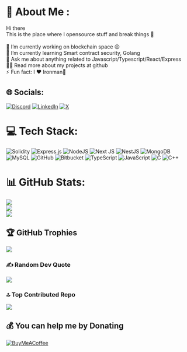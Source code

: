 # 💫 About Me :
Hi there <br>This is the place where I opensource stuff and break things 🤣<br><br>🔭  I’m currently working on blockchain space 😉<br>🌱  I’m currently learning Smart contract security, Golang<br>💬  Ask me about anything related to Javascript/Typescript/React/Express<br>👨‍💻  Read more about my projects at github<br>⚡  Fun fact: I ❤️ Ironman🫰


## 🌐 Socials:
[![Discord](https://img.shields.io/badge/Discord-%237289DA.svg?logo=discord&logoColor=white)](https://discord.gg/ABkDSyGm) 
[![LinkedIn](https://img.shields.io/badge/LinkedIn-%230077B5.svg?logo=linkedin&logoColor=white)](https://www.linkedin.com/in/maheswaran-kr/) 
[![X](https://img.shields.io/badge/X-black.svg?logo=X&logoColor=white)](https://x.com/maheswaran7746)

# 💻 Tech Stack:
![Solidity](https://img.shields.io/badge/Solidity-%23363636.svg?style=for-the-badge&logo=solidity&logoColor=white) ![Express.js](https://img.shields.io/badge/express.js-%23404d59.svg?style=for-the-badge&logo=express&logoColor=%2361DAFB) ![NodeJS](https://img.shields.io/badge/node.js-6DA55F?style=for-the-badge&logo=node.js&logoColor=white) ![Next JS](https://img.shields.io/badge/Next-black?style=for-the-badge&logo=next.js&logoColor=white) ![NestJS](https://img.shields.io/badge/nestjs-%23E0234E.svg?style=for-the-badge&logo=nestjs&logoColor=white) ![MongoDB](https://img.shields.io/badge/MongoDB-%234ea94b.svg?style=for-the-badge&logo=mongodb&logoColor=white) ![MySQL](https://img.shields.io/badge/mysql-4479A1.svg?style=for-the-badge&logo=mysql&logoColor=white) ![GitHub](https://img.shields.io/badge/github-%23121011.svg?style=for-the-badge&logo=github&logoColor=white) ![Bitbucket](https://img.shields.io/badge/bitbucket-%230047B3.svg?style=for-the-badge&logo=bitbucket&logoColor=white) ![TypeScript](https://img.shields.io/badge/typescript-%23007ACC.svg?style=for-the-badge&logo=typescript&logoColor=white) ![JavaScript](https://img.shields.io/badge/javascript-%23323330.svg?style=for-the-badge&logo=javascript&logoColor=%23F7DF1E) ![C](https://img.shields.io/badge/c-%2300599C.svg?style=for-the-badge&logo=c&logoColor=white) ![C++](https://img.shields.io/badge/c++-%2300599C.svg?style=for-the-badge&logo=c%2B%2B&logoColor=white)
# 📊 GitHub Stats:
![](https://github-readme-stats.vercel.app/api?username=Maheswaranx15&theme=dark&hide_border=false&include_all_commits=true&count_private=true)<br/>
![](https://github-readme-streak-stats.herokuapp.com/?user=Maheswaranx15&theme=dark&hide_border=false)<br/>
![](https://github-readme-stats.vercel.app/api/top-langs/?username=Maheswaranx15&theme=dark&hide_border=false&include_all_commits=true&count_private=true&layout=compact)

## 🏆 GitHub Trophies
![](https://github-profile-trophy.vercel.app/?username=Maheswaranx15&theme=radical&no-frame=false&no-bg=true&margin-w=4)

### ✍️ Random Dev Quote
![](https://quotes-github-readme.vercel.app/api?type=horizontal&theme=radical)

### 🔝 Top Contributed Repo
![](https://github-contributor-stats.vercel.app/api?username=Maheswaranx15&limit=5&theme=dark&combine_all_yearly_contributions=true)

  ## 💰 You can help me by Donating
  [![BuyMeACoffee](https://img.shields.io/badge/Buy%20Me%20a%20Coffee-ffdd00?style=for-the-badge&logo=buy-me-a-coffee&logoColor=black)]([buymeacoffee.com/maheshwara8](https://buymeacoffee.com/maheshwara8)) 

  
<!-- Proudly created by Maheshwaran -->
